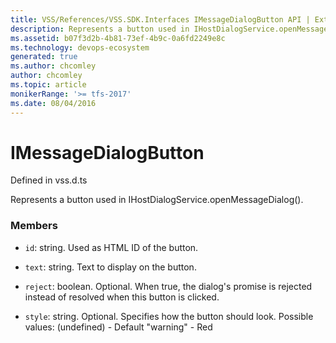```yaml
---
title: VSS/References/VSS.SDK.Interfaces IMessageDialogButton API | Extensions for Azure DevOps Services
description: Represents a button used in IHostDialogService.openMessageDialog().
ms.assetid: b07f3d2b-4b81-73ef-4b9c-0a6fd2249e8c
ms.technology: devops-ecosystem
generated: true
ms.author: chcomley
author: chcomley
ms.topic: article
monikerRange: '>= tfs-2017'
ms.date: 08/04/2016
---
```


# IMessageDialogButton

Defined in vss.d.ts

Represents a button used in IHostDialogService.openMessageDialog().

### Members

- `id`: string. Used as HTML ID of the button.

- `text`: string. Text to display on the button.

- `reject`: boolean. Optional. When true, the dialog&#x27;s promise is rejected instead of resolved when this button is clicked.

- `style`: string. Optional. Specifies how the button should look.
  Possible values:
  (undefined) - Default
  &quot;warning&quot; - Red
